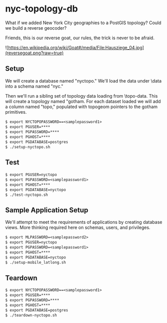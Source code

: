 # nyc-topology-db

What if we added New York City geographies to a PostGIS topology?  Could we build a reverse geocoder?

Friends, this is our reverse goat, our rules, the trick is never to be afraid.

![https://en.wikipedia.org/wiki/Goat#/media/File:Hausziege_04.jpg](reversegoat.png?raw=true)

## Setup 

We will create a database named "nyctopo."  We'll load the data under \data into a schema named "nyc." 

Then we'll run a sibling set of topology data loading from \topo-data. This will create a topology named "gotham.  For each dataset loaded we will add a column named "topo," populated with topogeom pointers to the gotham primitives.    

```shell
$ export NYCTOPOPASSWORD==<samplepassword1>
$ export PGUSER=****
$ export PGPASSWORD=****
$ export PGHOST=****
$ export PGDATABASE=postgres
$ ./setup-nyctopo.sh
```

## Test 

```shell
$ export PGUSER=nyctopo
$ export PGPASSWORD=<samplepassword1>
$ export PGHOST=****
$ export PGDATABASE=nyctopo
$ ./test-nyctopo.sh
```

## Sample Application Setup

We'll attempt to meet the requirements of applications by creating database views.  More thinking required here on schemas, users, and privileges. 

```shell
$ export MLPASSWORD=<samplepassword2>
$ export PGUSER=nyctopo
$ export PGPASSWORD=<samplepassword1>
$ export PGHOST=****
$ export PGDATABASE=nyctopo
$ ./setup-mobile_latlong.sh
```

## Teardown 

```shell
$ export NYCTOPOPASSWORD==<samplepassword1>
$ export PGUSER=****
$ export PGPASSWORD=****
$ export PGHOST=****
$ export PGDATABASE=postgres
$ ./teardown-nyctopo.sh
```



